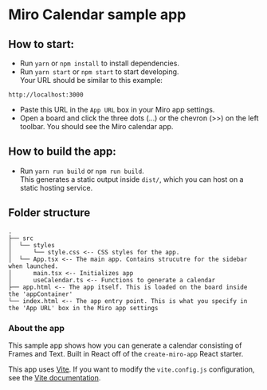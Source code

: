 # Miro Calendar sample app

## How to start:

- Run `yarn` or `npm install` to install dependencies.
- Run `yarn start` or `npm start` to start developing. \
  Your URL should be similar to this example:

```
http://localhost:3000
```

- Paste this URL in the `App URL` box in your Miro app settings.
- Open a board and click the three dots (...) or the chevron (>>) on the left
  toolbar. You should see the Miro calendar app.

## How to build the app:

- Run `yarn run build` or `npm run build`. \
  This generates a static output inside `dist/`, which you can host on a static hosting service.

## Folder structure

```
.
├── src
│  └── styles
│      └── style.css <-- CSS styles for the app.
│  └── App.tsx <-- The main app. Contains strucutre for the sidebar when launched.
│      main.tsx <-- Initializes app
│      useCalendar.ts <-- Functions to generate a calendar
├── app.html <-- The app itself. This is loaded on the board inside the 'appContainer'
└── index.html <-- The app entry point. This is what you specify in the 'App URL' box in the Miro app settings
```

### About the app

This sample app shows how you can generate a calendar consisting of Frames and Text. Built in React off of the `create-miro-app` React starter.

This app uses [Vite](https://vitejs.dev/).
If you want to modify the `vite.config.js` configuration, see the [Vite documentation](https://vitejs.dev/guide/).
